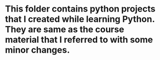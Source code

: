 # This folder contains python projects that I created while learning Python. They are same as the course material that I referred to with some minor changes.

